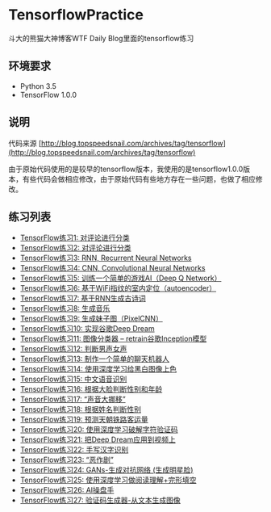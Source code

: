 # TensorflowPractice
斗大的熊猫大神博客WTF Daily Blog里面的tensorflow练习
## 环境要求
- Python 3.5
- TensorFlow 1.0.0

## 说明
代码来源 [http://blog.topspeedsnail.com/archives/tag/tensorflow](http://blog.topspeedsnail.com/archives/tag/tensorflow)

由于原始代码使用的是较早的tensorflow版本，我使用的是tensorflow1.0.0版本，有些代码会做相应修改，由于原始代码有些地方存在一些问题，也做了相应修改。

## 练习列表

- [TensorFlow练习1: 对评论进行分类](TensorFlow练习1-对评论进行分类/)
- [TensorFlow练习2: 对评论进行分类](TensorFlow练习2-对评论进行分类/)
- [TensorFlow练习3: RNN, Recurrent Neural Networks](TensorFlow练习3-RNN_Recurrent_Neural_Networks/)
- [TensorFlow练习4: CNN, Convolutional Neural Networks](TensorFlow练习4-CNN_Convolutional_Neural_Networks)
- [TensorFlow练习5: 训练一个简单的游戏AI（Deep Q Network）](TensorFlow练习5-训练一个简单的游戏AI_Deep_Q_Network)
- [TensorFlow练习6: 基于WiFi指纹的室内定位（autoencoder）]()
- [TensorFlow练习7: 基于RNN生成古诗词]()
- [TensorFlow练习8: 生成音乐]()
- [TensorFlow练习9: 生成妹子图（PixelCNN）]()
- [TensorFlow练习10: 实现谷歌Deep Dream]()
- [TensorFlow练习11: 图像分类器 – retrain谷歌Inception模型]()
- [TensorFlow练习12: 判断男声女声]()
- [TensorFlow练习13: 制作一个简单的聊天机器人]()
- [TensorFlow练习14: 使用深度学习给黑白图像上色]()
- [TensorFlow练习15: 中文语音识别]()
- [TensorFlow练习16: 根据大脸判断性别和年龄]()
- [TensorFlow练习17: “声音大挪移”]()
- [TensorFlow练习18: 根据姓名判断性别]()
- [TensorFlow练习19: 预测天朝铁路客运量]()
- [TensorFlow练习20: 使用深度学习破解字符验证码]()
- [TensorFlow练习21: 把Deep Dream应用到视频上]()
- [TensorFlow练习22: 手写汉字识别]()
- [TensorFlow练习23: “恶作剧”]()
- [TensorFlow练习24: GANs-生成对抗网络 (生成明星脸)]()
- [TensorFlow练习25: 使用深度学习做阅读理解+完形填空]()
- [TensorFlow练习26: AI操盘手]()
- [TensorFlow练习27: 验证码生成器-从文本生成图像]()
